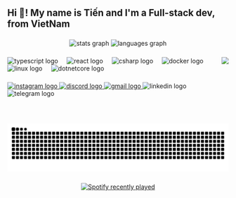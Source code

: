 <h2 align="left">Hi 👋! My name is Tiến and I'm a Full-stack dev, from VietNam</h2>

###

<div align="center">
  <img src="https://awesome-github-stats.azurewebsites.net/user-stats/realShinchoku?cardType=level&theme=dracula&preferLogin=true" height="150" alt="stats graph"  />
  <img src="https://github-readme-stats.vercel.app/api/top-langs?username=realShinchoku&locale=en&hide_title=false&layout=compact&card_width=320&langs_count=5&theme=dracula&hide_border=false" height="150" alt="languages graph"  />
</div>

###

<img align="right" height="150" src="https://i.imgflip.com/65efzo.gif"  />

###

<div align="left">
  <img src="https://cdn.jsdelivr.net/gh/devicons/devicon/icons/typescript/typescript-original.svg" height="35" alt="typescript logo"  />
  <img width="12" />
  <img src="https://cdn.jsdelivr.net/gh/devicons/devicon/icons/react/react-original.svg" height="35" alt="react logo"  />
  <img width="12" />
  <img src="https://cdn.jsdelivr.net/gh/devicons/devicon/icons/csharp/csharp-original.svg" height="35" alt="csharp logo"  />
  <img width="12" />
  <img src="https://cdn.jsdelivr.net/gh/devicons/devicon/icons/docker/docker-original.svg" height="35" alt="docker logo"  />
  <img width="12" />
  <img src="https://cdn.jsdelivr.net/gh/devicons/devicon/icons/linux/linux-original.svg" height="35" alt="linux logo"  />
  <img width="12" />
  <img src="https://cdn.jsdelivr.net/gh/devicons/devicon/icons/dotnetcore/dotnetcore-original.svg" height="35" alt="dotnetcore logo"  />
</div>

###

<div align="left">
  <a href="https://www.instagram.com/tom_os_ia_gnohk_iah_os_ohc_co/" target="_blank">
    <img src="https://raw.githubusercontent.com/maurodesouza/profile-readme-generator/master/src/assets/icons/social/instagram/default.svg" width="47" height="35" alt="instagram logo"  />
  </a>
  <a href="discord.com/users/realshinchoku" target="_blank">
    <img src="https://raw.githubusercontent.com/maurodesouza/profile-readme-generator/master/src/assets/icons/social/discord/default.svg" width="47" height="35" alt="discord logo"  />
  </a>
  <a href="mailto:tienmp3@gmail.com" target="_blank">
    <img src="https://raw.githubusercontent.com/maurodesouza/profile-readme-generator/master/src/assets/icons/social/gmail/default.svg" width="47" height="35" alt="gmail logo"  />
  </a>
  <img src="https://raw.githubusercontent.com/maurodesouza/profile-readme-generator/master/src/assets/icons/social/linkedin/default.svg" width="47" height="35" alt="linkedin logo"  />
  <img src="https://raw.githubusercontent.com/maurodesouza/profile-readme-generator/master/src/assets/icons/social/telegram/default.svg" width="47" height="35" alt="telegram logo"  />
</div>

###

<br clear="both">
<picture>
  <source media="(prefers-color-scheme: dark)" srcset="https://raw.githubusercontent.com/realShinchoku/realShinchoku/output/github-snake-dark.svg" />
  <source media="(prefers-color-scheme: light)" srcset="https://raw.githubusercontent.com/realShinchoku/realShinchoku/output/snake.svg" />
  <img alt="github-snake" src="https://raw.githubusercontent.com/realShinchoku/realShinchoku/output/snake.svg" />
</picture>

###

<div align="center">
  <a href="https://open.spotify.com/user/h7osxswxi7i46gvofciq28s0n">
    <img src="https://spotify-recently-played-readme.vercel.app/api?user=h7osxswxi7i46gvofciq28s0n" alt="Spotify recently played"  />
  </a>
</div>

###

